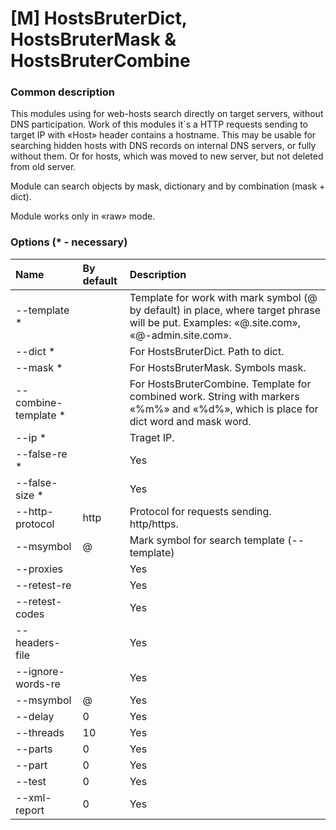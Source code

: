 # \[M\] HostsBruterDict, HostsBruterMask & HostsBruterCombine

### Common description 

This modules using for web-hosts search directly on target servers, without DNS participation. Work of this modules it\`s a HTTP requests sending to target IP with «Host» header contains a hostname. This may be usable for searching hidden hosts with DNS records on internal DNS servers, or fully without them. Or for hosts, which was moved to new server, but not deleted from old server.

Module can search objects by mask, dictionary and by combination \(mask + dict\).

Module works only in «raw» mode.

### Options \(\* - necessary\)

| Name | By default | Description |
| :--- | :--- | :--- |
| --template \* |  | Template for work with mark symbol (@ by default) in place, where target phrase will be put. Examples:  «@.site.com», «@-admin.site.com». |
| --dict \* |  | For HostsBruterDict. Path to dict. |
| --mask \* |  | For HostsBruterMask. Symbols mask. |
| --combine-template \* |  | For HostsBruterCombine. Template for combined work. String with markers «%m%» and «%d%», which is place for dict word and mask word. |
| --ip \* |  | Traget IP. |
| --false-re \* |  | Yes | Yes | RegEx (python.re) for detect negative answers. |
| --false-size \* |  | Yes | Yes | Size of negative answer (code 404 analogue). Remember, this size can be different in different tools. Use test mode for get right size. |
| --http-protocol | http | Protocol for requests sending. http/https. |
| --msymbol | @ | Mark symbol for search template (--template) |
| --proxies |  | Yes | Yes | HTTP-proxy list. |
| --retest-re |  | Yes | Yes | RegEx (python.re) for check if request repeat is need. For example «Service Temporarily Unavailable». |
| --retest-codes |  | Yes | No | Set of status codes (separated by comma) as signature for request re-send. |
| --headers-file |  | Yes | No | File with HTTP headers for put it in work requests. |
| --ignore-words-re |  | Yes | Yes | RegEx (python.re) for ignoring target phrases. May be useful when you don't want check some phrases, for example contains “.ht”. |
| --msymbol | @ | Yes | Yes | Mark symbol for search template (--template) |
| --delay | 0 | Yes | Yes | Delay in seconds  between requests. It`s options not for all threads together, it`s for every thread separately. |
| --threads | 10 | Yes | Yes | Work threads count. |
| --parts | 0 | Yes | Yes | Split on X parts target dict or mask. |
| --part | 0 | Yes | Yes | Which part number we using in work? |
| --test | 0 | Yes | Yes | Test mode enable |
| --xml-report | 0 | Yes | Yes | Path to save xml-report |
